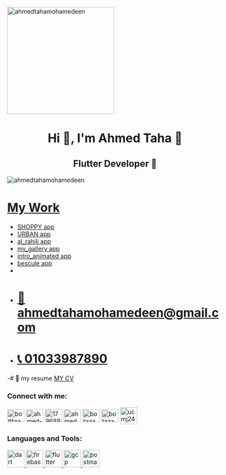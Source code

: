 <p><img align="center" src="https://firebasestorage.googleapis.com/v0/b/shoppy-160bc.appspot.com/o/bota%2Fbota.jpg?alt=media&token=d1b7dc57-ac54-4a0a-8fe3-b8047a187f38" alt="ahmedtahamohamedeen" height="250" width="250" /></p>

<h1 align="center">Hi 👋, I'm Ahmed Taha 👑</h1>
<h2 align="center">Flutter Developer 💎</h2>

<p align="left"> <img src="https://komarev.com/ghpvc/?username=ahmedtahamohamedeen&label=Profile%20views&color=0e75b6&style=flat" alt="ahmedtahamohamedeen" /> </p>

# [ My Work](https://github.com/AhmedTahaMohamedeen)
- [ SHOPPY app ](https://github.com/AhmedTahaMohamedeen/shoppy)
- [  URBAN app](https://github.com/AhmedTahaMohamedeen/URBAN)
- [ al_rahili app ](https://github.com/AhmedTahaMohamedeen/al_rahili)
- [  my_gallery app ](https://github.com/AhmedTahaMohamedeen/my_gallery0)
- [  intro_animated app ](https://github.com/AhmedTahaMohamedeen/intro_animated)
- [  bescule app ](https://github.com/AhmedTahaMohamedeen/bescule)
- 
- # [📧 ahmedtahamohamedeen@gmail.com](https://ahmedtahamohamedeen@gmail.com)
- # [📞 01033987890](https://wa.me/+201033987890)

-# 📄 my resume [  MY CV ](https://drive.google.com/file/d/1dsE2JvAm9xjAuQGKs_VeOCZsEU4J7Z0u/view?usp=share_link)

<h3 align="left">Connect with me:</h3>
<p align="left">
<a href="https://twitter.com/botttaaa" target="blank"><img align="center" src="https://raw.githubusercontent.com/rahuldkjain/github-profile-readme-generator/master/src/images/icons/Social/twitter.svg" alt="botttaaa" height="30" width="40" /></a>
<a href="https://linkedin.com/in/ahmed-taha-bota" target="blank"><img align="center" src="https://raw.githubusercontent.com/rahuldkjain/github-profile-readme-generator/master/src/images/icons/Social/linked-in-alt.svg" alt="ahmed-taha-851a6219a" height="30" width="40" /></a>
<a href="https://stackoverflow.com/users/17968838" target="blank"><img align="center" src="https://raw.githubusercontent.com/rahuldkjain/github-profile-readme-generator/master/src/images/icons/Social/stack-overflow.svg" alt="17968838" height="30" width="40" /></a>
<a href="https://www.facebook.com/ahmed.taha.mohamedeen/" target="blank"><img align="center" src="https://raw.githubusercontent.com/rahuldkjain/github-profile-readme-generator/master/src/images/icons/Social/facebook.svg" alt="ahmed.bota.3" height="30" width="40" /></a>
<a href="https://instagram.com/botaaaaaaaaaaaa" target="blank"><img align="center" src="https://raw.githubusercontent.com/rahuldkjain/github-profile-readme-generator/master/src/images/icons/Social/instagram.svg" alt="botaaaaaaaaaaaa" height="30" width="40" /></a>
<a href="https://dribbble.com/botaaaaa" target="blank"><img align="center" src="https://raw.githubusercontent.com/rahuldkjain/github-profile-readme-generator/master/src/images/icons/Social/dribbble.svg" alt="botaaaaa" height="30" width="40" /></a>
<a href="https://wa.me/+201033987890" target="blank"><img align="center" src="https://cdn-icons-png.flaticon.com/512/733/733585.png" alt="ucmj24y77kfz55ljdny5qewg" height="40" width="40" /></a>


<h3 align="left">Languages and Tools:</h3>
<p align="left"> <a href="https://dart.dev" target="_blank" rel="noreferrer"> <img src="https://www.vectorlogo.zone/logos/dartlang/dartlang-icon.svg" alt="dart" width="40" height="40"/> </a> <a href="https://firebase.google.com/" target="_blank" rel="noreferrer"> <img src="https://www.vectorlogo.zone/logos/firebase/firebase-icon.svg" alt="firebase" width="40" height="40"/> </a> <a href="https://flutter.dev" target="_blank" rel="noreferrer"> <img src="https://www.vectorlogo.zone/logos/flutterio/flutterio-icon.svg" alt="flutter" width="40" height="40"/> </a> <a href="https://cloud.google.com" target="_blank" rel="noreferrer"> <img src="https://www.vectorlogo.zone/logos/google_cloud/google_cloud-icon.svg" alt="gcp" width="40" height="40"/> </a> <a href="https://postman.com" target="_blank" rel="noreferrer"> <img src="https://www.vectorlogo.zone/logos/getpostman/getpostman-icon.svg" alt="postman" width="40" height="40"/> </a> </p>


